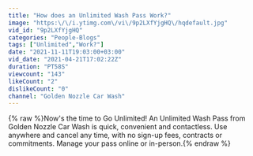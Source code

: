 ```yaml
---
title: "How does an Unlimited Wash Pass Work?"
image: "https:\/\/i.ytimg.com\/vi\/9p2LXfYjgHQ\/hqdefault.jpg"
vid_id: "9p2LXfYjgHQ"
categories: "People-Blogs"
tags: ["Unlimited","Work?"]
date: "2021-11-11T19:03:00+03:00"
vid_date: "2021-04-21T17:02:22Z"
duration: "PT58S"
viewcount: "143"
likeCount: "2"
dislikeCount: "0"
channel: "Golden Nozzle Car Wash"
---
```

{% raw %}Now's the time to Go Unlimited!  An Unlimited Wash Pass from Golden Nozzle Car Wash is quick, convenient and contactless.  Use anywhere and cancel any time, with no sign-up fees, contracts or commitments.  Manage your pass online or in-person.{% endraw %}
